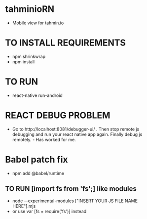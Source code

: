 # tahminioRN
- Mobile view for tahmin.io

# TO INSTALL REQUIREMENTS
- npm shrinkwrap
- npm install

# TO RUN
- react-native run-android

# REACT DEBUG PROBLEM
- Go to http://localhost:8081/debugger-ui/ . Then stop remote js debugging and run your react native app again. Finally debug js remotely. - Has worked for me.

# Babel patch fix
- npm add @babel/runtime

## TO RUN [import fs from 'fs';] like modules 
- node --experimental-modules ["INSERT YOUR JS FILE NAME HERE"].mjs
- or use var [fs = require('fs')] instead
